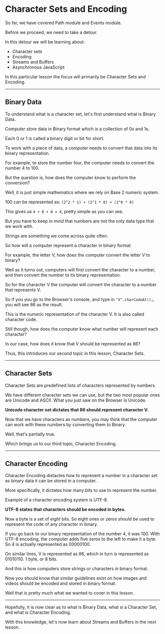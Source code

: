 # Character Sets and Encoding

So far, we have covered Path module and Events module.

Before we proceed, we need to take a detour.

In this detour we will be learning about:
- Character sets
- Encoding
- Streams and Buffers
- Asynchronous JavaScript

In this particular lesson the focus will primarily be 
Character Sets and Encoding.

---

## Binary Data

To understand what is a character set, let's first understand what is 
Binary Data. 

Computer store data in Binary format which is a collection of 0s and 1s.

Each 0 or 1 is called a binary digit or bit for short.

To work with a piece of data, a computer needs to convert that data 
into its binary representation. 

For example, to store the number four, the computer needs to convert 
the number 4 to 100.

But the question is, how does the computer know to perform the conversion?

Well, it is just simple mathematics where we rely on Base 2 numeric system.

100 can be represented as: 
`(2^2 * 1) + (2^1 * 0) + (2^0 * 0)`

This gives us `4 + 0 + 0 = 4`, pretty simple as you can see.

But you have to keep in mind that numbers are not the only data type that 
we work with. 

Strings are something we come across quite often. 

So how will a computer represent a character in binary format.

For example, the letter V, how does the computer convert the letter 
V to binary?

Well as it turns out, computers will first convert the character to a number, 
and then convert the number to its binary representation.

So for the character V the computer will convert the character to a number that 
represents V.

So if you you go to the Browser's console, and type in `"V".charCodeAt();`, 
you will see 86 as the result.

This is the numeric representation of the character V. It is also called character code.

Still though, how does the computer know what number will represent each character?

In our case, how does it know that V should be represented as 86?

Thus, this introduces our second topic in this lesson, Character Sets.

----- 

## Character Sets

Character Sets are predefined lists of characters represented by numbers.

We have different character sets we can use, but the two most popular ones 
are Unicode and ASCII. What you just saw on the Browser is Unicode. 

**Unicode character set dictates that 86 should represent character V.**

Now that we have characters as numbers, you may think that the computer 
can work with these numbers by converting them to Binary.

Well, that's partially true. 

Which brings us to our third topic, Character Encoding.

-----

## Character Encoding

Character Encoding distactes how to represent a number in a character set as binary 
data it can be stored in a computer.

More specifically, it dictates how many bits to use to represent the number.

Example of a character encoding system is UTF-8.

**UTF-8 states that characters should be encoded in bytes.**

Now a byte is a set of eight bits. So eight ones or zeros should be used to 
represent the code of any character in binary.

If you go back to our binary representation of the number 4, it was 
100. With UTF-8 encoding, the computer adds five zeros to the left to 
make it a byte. So 4 is actually represented as 00000100. 

On similar lines, V is represented as 86, which in turn is represented 
as 01010110. 1 byte, or 8 bits.

And this is how computers store strings or characters in binary format.

Now you should know that similar guidelines exist on how images and videos 
should be encoded and stored in binary format.

Well that is pretty much what we wanted to cover in this lesson.

-----

Hopefully, it is now clear as to what is Binary Data, what si a Character Set, 
and what is Character Encoding. 

With this knowledge, let's now learn about Streams and Buffers in the next
lesson.
